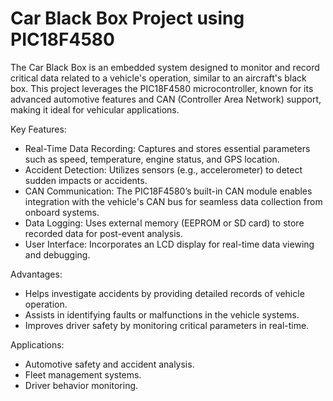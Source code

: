 # Car Black Box Project using PIC18F4580
 The Car Black Box is an embedded system designed to monitor and record critical data related to a vehicle's operation, similar to an aircraft's black box. This project leverages the PIC18F4580 microcontroller, known for its advanced automotive features and CAN (Controller Area Network) support, making it ideal for vehicular applications.

 Key Features:
* Real-Time Data Recording: Captures and stores essential parameters such as speed, temperature, engine status, and GPS location.
* Accident Detection: Utilizes sensors (e.g., accelerometer) to detect sudden impacts or accidents.
* CAN Communication: The PIC18F4580’s built-in CAN module enables integration with the vehicle's CAN bus for seamless data collection from onboard systems.
* Data Logging: Uses external memory (EEPROM or SD card) to store recorded data for post-event analysis.
* User Interface: Incorporates an LCD display for real-time data viewing and debugging.

Advantages:
* Helps investigate accidents by providing detailed records of vehicle operation.
* Assists in identifying faults or malfunctions in the vehicle systems.
* Improves driver safety by monitoring critical parameters in real-time.

Applications:
* Automotive safety and accident analysis.
* Fleet management systems.
* Driver behavior monitoring.
